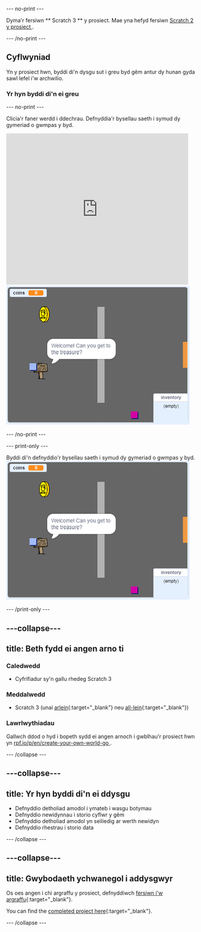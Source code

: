 \--- no-print \---

Dyma'r fersiwn ** Scratch 3 ** y prosiect. Mae yna hefyd fersiwn [ Scratch 2 y prosiect ](https://projects.raspberrypi.org/en/projects/create-your-own-world-scratch2).

\--- /no-print \---

## Cyflwyniad

Yn y prosiect hwn, byddi di'n dysgu sut i greu byd gêm antur dy hunan gyda sawl lefel i'w archwilio.

### Yr hyn byddi di'n ei greu

\--- no-print \---

Clicia'r faner werdd i ddechrau. Defnyddia'r bysellau saeth i symud dy gymeriad o gwmpas y byd.

<div class="scratch-preview">
  <iframe allowtransparency="true" width="485" height="402" src="https://scratch.mit.edu/projects/embed/258757783/?autostart=false" frameborder="0" scrolling="no"></iframe>
  <img src="images/showcase.png">
</div>

\--- /no-print \---

\--- print-only \---

Byddi di'n defnyddio'r bysellau saeth i symud dy gymeriad o gwmpas y byd. ![showcase.png](images/showcase.png)

\--- /print-only \---

## \---collapse\---

## title: Beth fydd ei angen arno ti

### Caledwedd

- Cyfrifiadur sy'n gallu rhedeg Scratch 3

### Meddalwedd

- Scratch 3 (unai [arlein](http://rpf.io/scratchon){:target="_blank"} neu [all-lein](http://rpf.io/scratchoff){:target="_blank"})

### Lawrlwythiadau

Gallwch ddod o hyd i bopeth sydd ei angen arnoch i gwblhau'r prosiect hwn yn [ rpf.io/p/en/create-your-own-world-go ](https://rpf.io/p/en/create-your-own-world-go).

\--- /collapse \---

## \---collapse\---

## title: Yr hyn byddi di'n ei ddysgu

- Defnyddio detholiad amodol i ymateb i wasgu botymau
- Defnyddio newidynnau i storio cyflwr y gêm
- Defnyddio detholiad amodol yn seiliedig ar werth newidyn
- Defnyddio rhestrau i storio data

\--- /collapse \---

## \---collapse\---

## title: Gwybodaeth ychwanegol i addysgwyr

Os oes angen i chi argraffu y prosiect, defnyddiwch [fersiwn i'w argraffu](https://projects.raspberrypi.org/en/projects/create-your-own-world/print){:target="_blank"}.

You can find the [completed project here](https://rpf.io/p/en/create-your-own-world-get){:target="_blank"}.

\--- /collapse \---